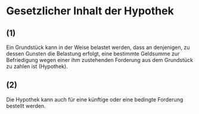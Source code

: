 # Gesetzlicher Inhalt der Hypothek



## (1)

 Ein Grundstück kann in der Weise belastet werden, dass an denjenigen, zu dessen Gunsten die Belastung erfolgt, eine bestimmte Geldsumme zur Befriedigung wegen einer ihm zustehenden Forderung aus dem Grundstück zu zahlen ist (Hypothek).

## (2)

 Die Hypothek kann auch für eine künftige oder eine bedingte Forderung bestellt werden. 

